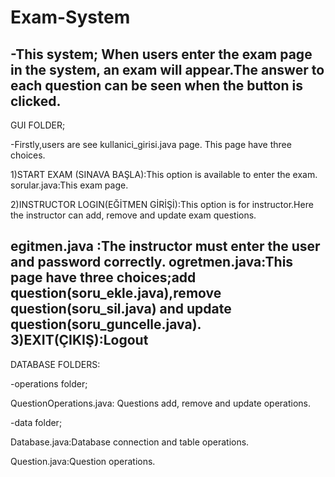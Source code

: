# Exam-System

-This system;
When users enter the exam page in the system, an exam will appear.The answer to each question can be seen when the button is clicked.
-------------------------------------------------------------------------------------------------------------------------------------------------------

GUI FOLDER;

-Firstly,users are see kullanici_girisi.java page. This page have three choices.

1)START EXAM (SINAVA BAŞLA):This option is available to enter the exam.
sorular.java:This exam page.

2)INSTRUCTOR LOGIN(EĞİTMEN GİRİŞİ):This option is for instructor.Here the instructor can add, remove and update exam questions. 

egitmen.java :The instructor must enter the user and password correctly.
ogretmen.java:This page have three choices;add question(soru_ekle.java),remove question(soru_sil.java) and update question(soru_guncelle.java).
3)EXIT(ÇIKIŞ):Logout
-------------------------------------------------------------------------------------------------------------------------------------------------------

DATABASE FOLDERS:

-operations folder;

QuestionOperations.java: Questions add, remove and update operations.

-data folder;

Database.java:Database connection and table operations.

Question.java:Question operations.
